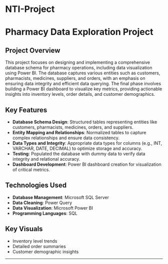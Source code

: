 # NTI-Project

# Pharmacy Data Exploration Project

## Project Overview
This project focuses on designing and implementing a comprehensive database schema for pharmacy operations, including data visualization using Power BI. The database captures various entities such as customers, pharmacists, medicines, suppliers, and orders, with an emphasis on ensuring data integrity and efficient data querying. The final phase involves building a Power BI dashboard to visualize key metrics, providing actionable insights into inventory levels, order details, and customer demographics.

## Key Features
- **Database Schema Design**: Structured tables representing entities like customers, pharmacists, medicines, orders, and suppliers.
- **Entity Mapping and Relationships**: Normalized tables to capture complex relationships and ensure data consistency.
- **Data Types and Integrity**: Appropriate data types for columns (e.g., INT, VARCHAR, DATE, DECIMAL) to optimize storage and accuracy.
- **Testing**: Populated the database with dummy data to verify data integrity and relational accuracy.
- **Dashboard Development**: Power BI dashboard creation for visualization of critical metrics.

## Technologies Used
- **Database Management**: Microsoft SQL Server
- **Data Cleaning**: Power Query
- **Data Visualization**: Microsoft Power BI
- **Programming Languages**: SQL

## Key Visuals
- Inventory level trends
- Detailed order summaries
- Customer demographic insights

---

